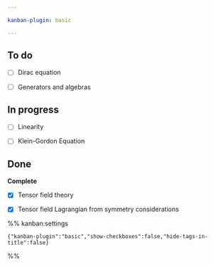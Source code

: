 ```yaml
---

kanban-plugin: basic

---
```


## To do

- [ ] Dirac equation
- [ ] Generators and algebras


## In progress

- [ ] Linearity
- [ ] Klein-Gordon Equation


## Done

**Complete**
- [x] Tensor field theory
- [x] Tensor field Lagrangian from symmetry considerations




%% kanban:settings
```
{"kanban-plugin":"basic","show-checkboxes":false,"hide-tags-in-title":false}
```
%%